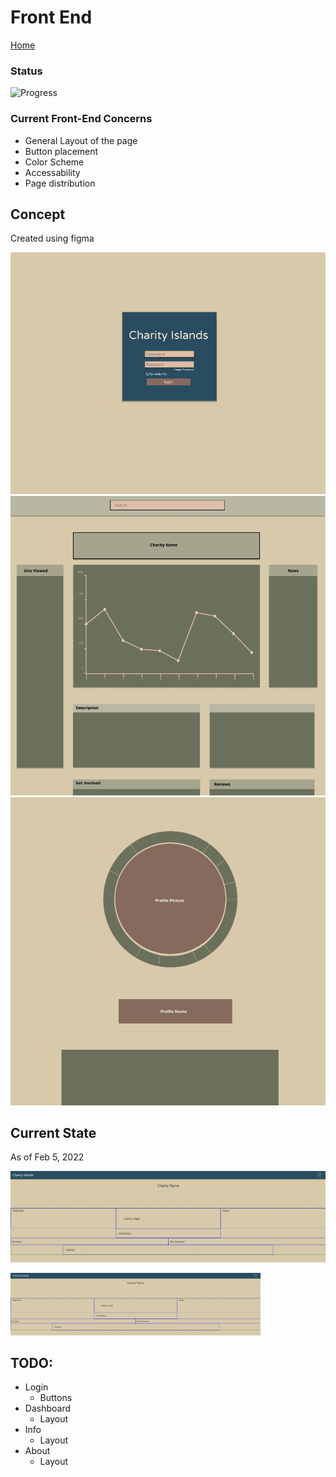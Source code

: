 # Front End

[Home](index.md)

### Status

![Progress](https://progress-bar.dev/15/?scale=100&title=progress&width=1000&color=856A5D&suffix=%)

### Current Front-End Concerns

- General Layout of the page
- Button placement
- Color Scheme
- Accessability
- Page distribution

## Concept

Created using figma

![login](./misc/login_mock.PNG)
![chairty](./misc/chairty_mock.PNG)
![profile](./misc/profile.PNG)

## Current State

As of Feb 5, 2022

![layout](./misc/Info_layout.PNG)

<img src="./misc/info_layout.PNG" width="400" height="100" />

## TODO:

- Login
  - Buttons
- Dashboard
  - Layout
- Info
  - Layout
- About
  - Layout
